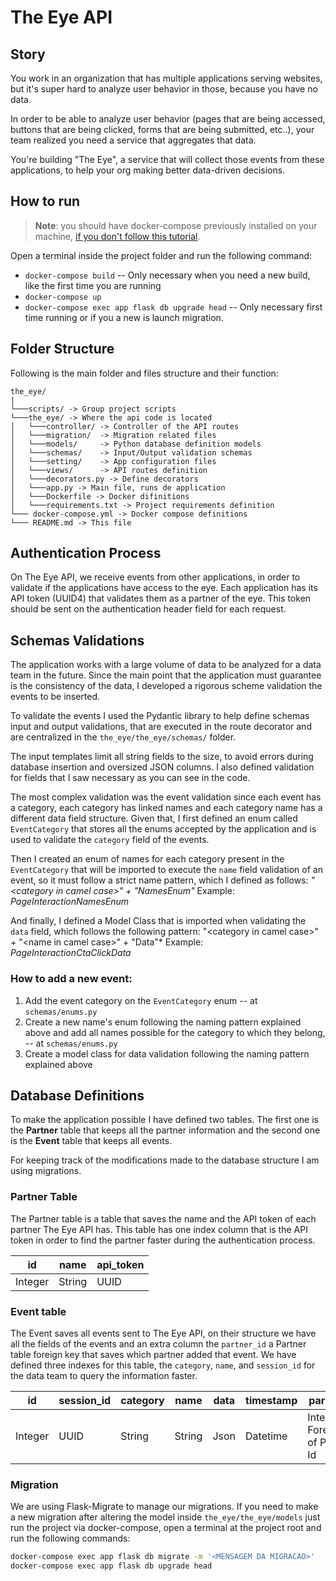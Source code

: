 # The Eye API

## Story

You work in an organization that has multiple applications serving websites, but it's super hard to analyze user behavior in those, because you have no data.

In order to be able to analyze user behavior (pages that are being accessed, buttons that are being clicked, forms that are being submitted, etc..), your team realized you need a service that aggregates that data.

You're building "The Eye", a service that will collect those events from these applications, to help your org making better data-driven decisions.

## How to run
>**Note**: you should have docker-compose previously installed on your machine, [if you don't follow this tutorial](https://docs.docker.com/compose/install/).

Open a terminal inside the project folder and run the following command:

 - `docker-compose build` -- Only necessary when you need a new build, like the first time you are running
 - `docker-compose up`
 - `docker-compose exec app flask db upgrade head` -- Only necessary first time running or if you a new is launch migration. 

## Folder Structure
Following is the main folder and files structure and their function:
```
the_eye/
|
└───scripts/ -> Group project scripts
└───the_eye/ -> Where the api code is located
│   └───controller/ -> Controller of the API routes
│   └───migration/  -> Migration related files
│   └───models/     -> Python database definition models
│   └───schemas/    -> Input/Output validation schemas
│   └───setting/    -> App configuration files
│   └───views/      -> API routes definition
│   └───decorators.py -> Define decorators
│   └───app.py -> Main file, runs de application
│   └───Dockerfile -> Docker difinitions
│   └───requirements.txt -> Project requirements definition 
└─── docker-compose.yml -> Docker compose definitions
└─── README.md -> This file
```

## Authentication Process

On The Eye API, we receive events from other applications, in order to validate if the applications have access to the eye. Each application has its API token (UUID4) that validates them as a partner of the eye. This token should be sent on the authentication header field for each request. 

## Schemas Validations
The application works with a large volume of data to be analyzed for a data team in the future. Since the main point that the application must guarantee is the consistency of the data, I developed a rigorous scheme validation the events to be inserted.

To validate the events I used the Pydantic library to help define schemas input and output validations, that are executed in the route decorator and are centralized in the `the_eye/the_eye/schemas/` folder.

The input templates limit all string fields to the size, to avoid errors during database insertion and oversized JSON columns. I also defined validation for fields that I saw necessary as you can see in the code.

The most complex validation was the event validation since each event has a category, each category has linked names and each category name has a different data field structure. Given that, I first defined an enum called `EventCategory` that stores all the enums accepted by the application and is used to validate the `category` field of the events.
 
Then I created an enum of names for each category present in the `EventCategory` that will be imported to execute the `name` field validation of an event, so it must follow a strict name pattern, which I defined as follows:
*"\<category in camel case\>" + "NamesEnum"*
Example:
*PageInteractionNamesEnum*

And finally, I defined a Model Class that is imported when validating the `data` field, which follows the following pattern:
"\<category in camel case\>" + "\<name in camel case\>" + "Data"*
Example:
*PageInteractionCtaClickData*

### How to add a new event:

 1. Add the event category on the `EventCategory` enum -- at `schemas/enums.py`
 2. Create a new name's enum following the naming pattern explained above and add all names possible for the category to which they belong, -- at `schemas/enums.py`
 3. Create a model class for data validation following the naming pattern explained above

## Database Definitions
To make the application possible I have defined two tables. The first one is the **Partner** table that keeps all the partner information and the second one is the **Event** table that keeps all events.
  
For keeping track of the modifications made to the database structure I am using migrations. 
### Partner Table
The Partner table is a table that saves the name and the API token of each partner The Eye API has. This table has one index column that is the API token in order to find the partner faster during the authentication process.

| id | name | api_token|
|----|------|----------|
|Integer|String|UUID|

### Event table
 The Event saves all events sent to The Eye API, on their structure we have all the fields of the events and an extra column the `partner_id` a Partner table foreign key that saves which partner added that event. We have defined three indexes for this table, the `category`, `name`, and `session_id` for the data team to query the information faster.
 
| id | session_id | category | name | data | timestamp | partner_id
|----|-------------|------------|-------|-------|--------------|---
|Integer|UUID|String|String|Json|Datetime|Integer -- ForeignKey of Partner Id

### Migration
We are using Flask-Migrate to manage our migrations. If you need to make a new migration after altering the model inside `the_eye/the_eye/models` just run the project via docker-compose, open a terminal at the project root and run the following commands:

```bash
docker-compose exec app flask db migrate -m '<MENSAGEM DA MIGRACAO>'
docker-compose exec app flask db upgrade head
```

